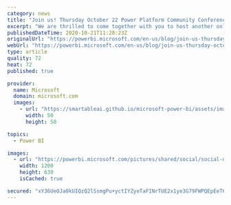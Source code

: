 ```yaml
---
category: news
title: "Join us! Thursday October 22 Power Platform Community Conference"
excerpt: "We are thrilled to come together with you to host another online Power Platform Community Conference this year! Click here for more details."
publishedDateTime: 2020-10-21T11:28:23Z
originalUrl: "https://powerbi.microsoft.com/en-us/blog/join-us-thursday-october-22-power-platform-community-conference/"
webUrl: "https://powerbi.microsoft.com/en-us/blog/join-us-thursday-october-22-power-platform-community-conference/"
type: article
quality: 72
heat: 72
published: true

provider:
  name: Microsoft
  domain: microsoft.com
  images:
    - url: "https://smartableai.github.io/microsoft-power-bi/assets/images/organizations/microsoft.com-50x50.jpg"
      width: 50
      height: 50

topics:
  - Power BI

images:
  - url: "https://powerbi.microsoft.com/pictures/shared/social/social-default-image.png"
    width: 1200
    height: 630
    isCached: true

secured: "xY36UeOJa0kUIQzQ2lSsmgPu+yctIYZyeTaFINrTUE2x1ye3G79FWPQEpEeT6vXsnNI42XRvxCxd79lnb0g8jgz8Ui9m4OBnkj74imVjHvQ87pxCTbnlFfHt3p0akftFpCsbKPkPTdhx1I4hthUI9GlV4znEWTZx9K42OgKgaTvBGYzoRFLFHniHl4/13pX8wiDytNw1bRIWwf4ttirnDjyzaFD7DpzAgvmxzWRG9Zm9amTFCG+54hSre79qhjATAqr3g1/alnD2FEju9G6yPR/gozUYV4HfMatQT+7vsN7Yqz5rz+dkbuait8gAOSXSs6ou6nh4pZ6+lgzU4KTWri9V+6+TZmOtlVI/ys7D3+g=;CNfOIDCeDqgOujQnkhClLw=="
---
```


